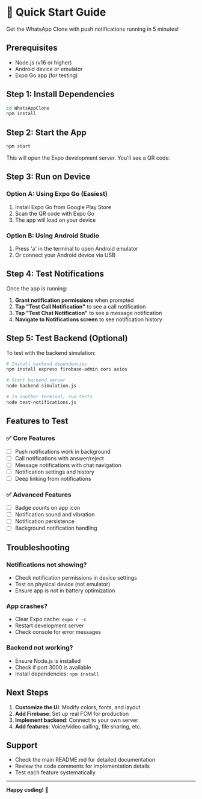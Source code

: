 # 🚀 Quick Start Guide

Get the WhatsApp Clone with push notifications running in 5 minutes!

## Prerequisites

- Node.js (v16 or higher)
- Android device or emulator
- Expo Go app (for testing)

## Step 1: Install Dependencies

```bash
cd WhatsAppClone
npm install
```

## Step 2: Start the App

```bash
npm start
```

This will open the Expo development server. You'll see a QR code.

## Step 3: Run on Device

### Option A: Using Expo Go (Easiest)
1. Install Expo Go from Google Play Store
2. Scan the QR code with Expo Go
3. The app will load on your device

### Option B: Using Android Studio
1. Press 'a' in the terminal to open Android emulator
2. Or connect your Android device via USB

## Step 4: Test Notifications

Once the app is running:

1. **Grant notification permissions** when prompted
2. **Tap "Test Call Notification"** to see a call notification
3. **Tap "Test Chat Notification"** to see a message notification
4. **Navigate to Notifications screen** to see notification history

## Step 5: Test Backend (Optional)

To test with the backend simulation:

```bash
# Install backend dependencies
npm install express firebase-admin cors axios

# Start backend server
node backend-simulation.js

# In another terminal, run tests
node test-notifications.js
```

## Features to Test

### ✅ Core Features
- [ ] Push notifications work in background
- [ ] Call notifications with answer/reject
- [ ] Message notifications with chat navigation
- [ ] Notification settings and history
- [ ] Deep linking from notifications

### ✅ Advanced Features
- [ ] Badge counts on app icon
- [ ] Notification sound and vibration
- [ ] Notification persistence
- [ ] Background notification handling

## Troubleshooting

### Notifications not showing?
- Check notification permissions in device settings
- Test on physical device (not emulator)
- Ensure app is not in battery optimization

### App crashes?
- Clear Expo cache: `expo r -c`
- Restart development server
- Check console for error messages

### Backend not working?
- Ensure Node.js is installed
- Check if port 3000 is available
- Install dependencies: `npm install`

## Next Steps

1. **Customize the UI**: Modify colors, fonts, and layout
2. **Add Firebase**: Set up real FCM for production
3. **Implement backend**: Connect to your own server
4. **Add features**: Voice/video calling, file sharing, etc.

## Support

- Check the main README.md for detailed documentation
- Review the code comments for implementation details
- Test each feature systematically

---

**Happy coding! 🎉** 